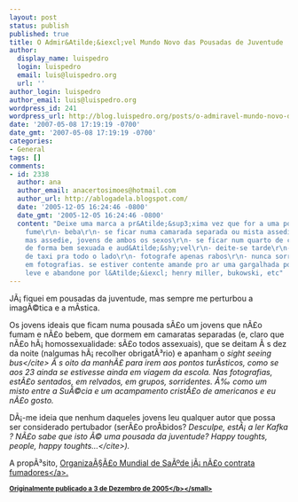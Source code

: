 ```yaml
---
layout: post
status: publish
published: true
title: O Admir&Atilde;&iexcl;vel Mundo Novo das Pousadas de Juventude
author:
  display_name: luispedro
  login: luispedro
  email: luis@luispedro.org
  url: ''
author_login: luispedro
author_email: luis@luispedro.org
wordpress_id: 241
wordpress_url: http://blog.luispedro.org/posts/o-admiravel-mundo-novo-das-pousadas-de-juventude
date: '2007-05-08 17:19:19 -0700'
date_gmt: '2007-05-08 17:19:19 -0700'
categories:
- General
tags: []
comments:
- id: 2338
  author: ana
  author_email: anacertosimoes@hotmail.com
  author_url: http://ablogadela.blogspot.com/
  date: '2005-12-05 16:24:46 -0800'
  date_gmt: '2005-12-05 16:24:46 -0800'
  content: "Deixe uma marca a pr&Atilde;&sup3;xima vez que for a uma pousada da juventude:\r\n-
    fume\r\n- beba\r\n- se ficar numa camarada separada ou mista assedie, educadamente
    mas assedie, jovens de ambos os sexos\r\n- se ficar num quarto de casal, use-o
    de forma bem sexuada e aud&Atilde;&shy;vel\r\n- deite-se tarde\r\n- v&Atilde;&iexcl;
    de taxi pra todo o lado\r\n- fotografe apenas rabos\r\n- nunca sorria, muito menos
    em fotografias. se estiver contente amande pro ar uma gargalhada pornogr&Atilde;&iexcl;fica;\r\n-
    leve e abandone por l&Atilde;&iexcl; henry miller, bukowski, etc"
---
```

<p>J&Atilde;&iexcl; fiquei em pousadas da juventude, mas sempre me perturbou a imag&Atilde;&copy;tica e a m&Atilde;&shy;stica.</p>
<p>Os jovens ideais que ficam numa pousada s&Atilde;&pound;o um jovens que n&Atilde;&pound;o fumam e n&Atilde;&pound;o bebem, que dormem em camaratas separadas (e, claro que n&Atilde;&pound;o h&Atilde;&iexcl; homossexualidade: s&Atilde;&pound;o todos assexuais), que se deitam &Atilde;&nbsp;s dez da noite (nalgumas h&Atilde;&iexcl; recolher obrigat&Atilde;&sup3;rio) e apanham o <cite>sight seeing bus<&#47;cite> &Atilde;&nbsp;s oito da manh&Atilde;&pound; para irem aos pontos tur&Atilde;&shy;sticos, como se aos 23 ainda se estivesse ainda em viagem da escola. Nas fotografias, est&Atilde;&pound;o sentados, em relvados, em grupos, sorridentes. &Atilde;&permil; como um misto entre a Su&Atilde;&copy;cia e um acampamento crist&Atilde;&pound;o de americanos e eu n&Atilde;&pound;o gosto.</p>
<p>D&Atilde;&iexcl;-me ideia que nenhum daqueles jovens leu qualquer autor que possa ser considerado pertubador (ser&Atilde;&pound;o pro&Atilde;&shy;bidos? <cite>Desculpe, est&Atilde;&iexcl; a ler Kafka <!--Conrad-->? N&Atilde;&pound;o sabe que isto &Atilde;&copy; uma pousada da juventude? Happy toughts, people, happy toughts...<&#47;cite>).</p>
<p>A prop&Atilde;&sup3;sito, <a href="http:&#47;&#47;www.agenciafinanceira.iol.pt&#47;noticia.php?id=617372&div_id=1731">Organiza&Atilde;&sect;&Atilde;&pound;o Mundial de Sa&Atilde;&ordm;de j&Atilde;&iexcl; n&Atilde;&pound;o contrata fumadores<&#47;a>.</p>
<p><small><b>Originalmente publicado a 3 de Dezembro de 2005<&#47;b><&#47;small></p>
